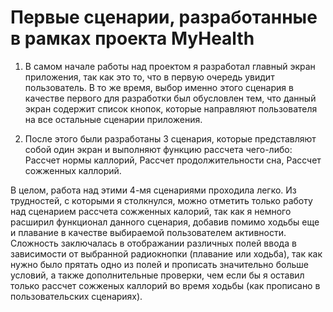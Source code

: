 # Первые сценарии, разработанные в рамках проекта MyHealth

1. В самом начале работы над проектом я разработал главный экран приложения, так как это то, что в первую очередь увидит пользователь. 
В то же время, выбор именно этого сценария в качестве первого для разработки был обусловлен тем, что данный экран содержит список кнопок, которые направляют пользователя на все остальные сценарии приложения. 

2. После этого были разработаны 3 сценария, которые представляют собой один экран и выполняют функцию рассчета чего-либо: Рассчет нормы каллорий, Рассчет продолжительности сна, Рассчет сожженных каллорий.

В целом, работа над этими 4-мя сценариями проходила легко. Из трудностей, с которыми я столкнулся, можно отметить только работу над сценарием рассчета сожженных калорий, так как я немного расширил функционал данного сценария, добавив помимо ходьбы еще и плавание в качестве выбираемой пользователем активности. Сложность заключалась в отображании различных полей ввода в зависимости от выбранной радиокнопки (плавание или ходьба), так как нужно было прятать одно из полей и прописать значительно больше условий, а также дополнительные проверки, чем если бы я оставил только рассчет сожженых каллорий во время ходьбы (как прописано в пользовательских сценариях). 


